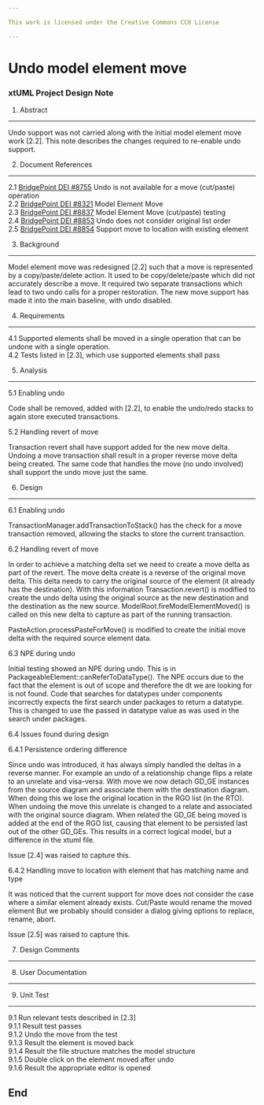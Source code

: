 ```yaml
---

This work is licensed under the Creative Commons CC0 License

---
```


# Undo model element move
### xtUML Project Design Note

1. Abstract
-----------
Undo support was not carried along with the initial model element move work
[2.2].  This note describes the changes required to re-enable undo support.

2. Document References
----------------------
<a id="2.1"></a>2.1 [BridgePoint DEI #8755](https://support.onefact.net/issues/8755) Undo is not available for a move (cut/paste) operation  
<a id="2.2"></a>2.2 [BridgePoint DEI #8321](https://support.onefact.net/issues/8321) Model Element Move   
<a id="2.3"></a>2.3 [BridgePoint DEI #8837](https://support.onefact.net/issues/8837) Model Element Move (cut/paste) testing  
<a id="2.3"></a>2.4 [BridgePoint DEI #8853](https://support.onefact.net/issues/8853) Undo does not consider original list order   
<a id="2.3"></a>2.5 [BridgePoint DEI #8854](https://support.onefact.net/issues/8854) Support move to location with existing element

3. Background
-------------

Model element move was redesigned [2.2] such that a move is represented by a
copy/paste/delete action.  It used to be copy/delete/paste which did not
accurately describe a move.  It required two separate transactions which lead
to two undo calls for a proper restoration.  The new move support has made it
into the main baseline, with undo disabled.

4. Requirements
---------------

4.1 Supported elements shall be moved in a single operation that can be undone
with a single operation.   
4.2 Tests listed in [2.3], which use supported elements shall pass

5. Analysis
-----------

5.1 Enabling undo

Code shall be removed, added with [2.2], to enable the undo/redo stacks to again
store executed transactions.

5.2 Handling revert of move

Transaction revert shall have support added for the new move delta.  Undoing a
move transaction shall result in a proper reverse move delta being created.  The
same code that handles the move (no undo involved) shall support the undo move
just the same.

6. Design
---------   

6.1 Enabling undo

TransactionManager.addTransactionToStack() has the check for a move transaction
removed, allowing the stacks to store the current transaction.

6.2 Handling revert of move

In order to achieve a matching delta set we need to create a move delta as part
of the revert.  The move delta create is a reverse of the original move delta.
This delta needs to carry the original source of the element (it already has the
destination).  With this information Transaction.revert() is modified to create
the undo delta using the original source as the new destination and the
destination as the new source.  ModelRoot.fireModelElementMoved() is called on
this new delta to capture as part of the running transaction.

PasteAction.processPasteForMove() is modified to create the initial move delta
with the required source element data.

6.3 NPE during undo

Initial testing showed an NPE during undo.  This is in
PackageableElement::canReferToDataType().  The NPE occurs due to the fact that
the element is out of scope and therefore the dt we are looking for is not
found.  Code that searches for datatypes under components incorrectly expects
the first search under packages to return a datatype.  This is changed to use
the passed in datatype value as was used in the search under packages.

6.4 Issues found during design

6.4.1 Persistence ordering difference

Since undo was introduced, it has always simply handled the deltas in a reverse
manner.  For example an undo of a relationship change flips a relate to an
unrelate and visa-versa.  With move we now detach GD_GE instances from the
source diagram and associate them with the destination diagram.  When doing this
we lose the original location in the RGO list (in the RTO).  When undoing the
move this unrelate is changed to a relate and associated with the original
source diagram. When related the GD_GE being moved is added at the end of the
RGO list, causing that element to be persisted last out of the other GD_GEs.
This results in a correct logical model, but a difference in the xtuml file.

Issue [2.4] was raised to capture this.

6.4.2 Handling move to location with element that has matching name and type

It was noticed that the current support for move does not consider the case
where a similar element already exists.  Cut/Paste would rename the moved
element  But we probably should consider a dialog giving options to replace,
rename, abort.

Issue [2.5] was raised to capture this.

7. Design Comments
------------------

8. User Documentation
---------------------

9. Unit Test
------------

9.1 Run relevant tests described in [2.3]   
9.1.1 Result test passes   
9.1.2 Undo the move from the test   
9.1.3 Result the element is moved back   
9.1.4 Result the file structure matches the model structure    
9.1.5 Double click on the element moved after undo   
9.1.6 Result the appropriate editor is opened   

End
--- 
